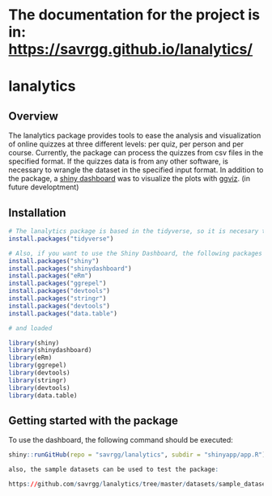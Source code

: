 
<!-- README.md is generated from README.Rmd. Please edit that file -->
The documentation for the project is in: <https://savrgg.github.io/lanalytics/>
===============================================================================

lanalytics
==========

Overview
--------

The lanalytics package provides tools to ease the analysis and visualization of online quizzes at three different levels: per quiz, per person and per course. Currently, the package can process the quizzes from csv files in the specified format. If the quizzes data is from any other software, is necessary to wrangle the dataset in the specified input format. In addition to the package, a [shiny dashboard](https://rstudio.github.io/shinydashboard/) was to visualize the plots with [ggviz](http://ggvis.rstudio.com/). (in future developtment)

Installation
------------

``` r
# The lanalytics package is based in the tidyverse, so it is necesary to install this package:
install.packages("tidyverse")

# Also, if you want to use the Shiny Dashboard, the following packages should be installed:
install.packages("shiny")
install.packages("shinydashboard")
install.packages("eRm")
install.packages("ggrepel")
install.packages("devtools")
install.packages("stringr")
install.packages("devtools")
install.packages("data.table")

# and loaded

library(shiny)
library(shinydashboard)
library(eRm)
library(ggrepel)
library(devtools)
library(stringr)
library(devtools)
library(data.table)
```

Getting started with the package
--------------------------------

To use the dashboard, the following command should be executed:

``` r
shiny::runGitHub(repo = "savrgg/lanalytics", subdir = "shinyapp/app.R")

also, the sample datasets can be used to test the package:

https://github.com/savrgg/lanalytics/tree/master/datasets/sample_dataset
```

<!-- #  -->
<!-- # At per quiz level,  -->
<!-- #  -->
<!-- # It is especially designed to process the outputs from Learning Catalytics software and from Google Forms -->
<!-- #  -->
<!-- # and functions and quizzes from three source of data. The first  -->
<!-- #  -->
<!-- # For each quiz, the package creates a quizz object -->
<!-- #  -->
<!-- # For each course, the package creates a course object -->
<!-- #  -->
<!-- # As an additional tool,  -->
<!-- #  -->
<!-- # Analysis of student data from quizzes -->
<!-- #  -->
<!-- # Files: -->
<!-- #  -->
<!-- # 1. parsequizzes.R -->
<!-- #  -->
<!-- # - First data parsing step - this script is designed to be run exactly once at  -->
<!-- #     the beginning of the data analysis process -->
<!-- # - Takes xlsx file for each quiz as downloaded from Learning Catalytics -->
<!-- # - Assigns each student a unique random identifier -->
<!-- # - Creates 3 tables, all of which have one row per student ID, and one column per    -->
<!-- #     quiz question. Data in those tables are  -->
<!-- #     - Absolute time of answer -->
<!-- #     - Content of answer -->
<!-- #     - Correctness of answer (1 or 0) -->
<!-- #     All three tables are saved into xlsx files -->
<!-- # - Creates an additional (confidential) table of student IDs and names, to be -->
<!-- #     stored in a safe place -->
<!-- #  -->
<!-- #  -->
<!-- # 2. order_time.R -->
<!-- #  -->
<!-- # - Depends on parsequizzes.R -->
<!-- # - Takes absolute time stamp data as computed using parsequizzes.R -->
<!-- # - For each quiz and each student, computes  -->
<!-- #     - the order in which questions were answered -->
<!-- #     - the time it took to answer each question -->
<!-- #  -->
<!-- #  -->
<!-- # 3. easiness_time.R -->
<!-- #  -->
<!-- # - Depends on order_time.R, parsequizzes.R  -->
<!-- # - Takes time per question and correctness information -->
<!-- # - For each quiz question, compute -->
<!-- #     - item easiness (% of sdtudents who g) -->
<!-- #     - time to answeer item (median across all students) -->
<!-- # - scatter plots easiness vs time -->
<!-- #  -->
<!-- #  -->
<!-- # 4. guessers.R -->
<!-- #  -->
<!-- # - Depends on order_time.R, parsequizzes.R -->
<!-- # - Assumes that the first two and last two questions of each quiz are easy  -->
<!-- #     (in our case, because they are about study style and preparaation) -->
<!-- # - Uses time for those easy question as a threshold (i.e. fastest possible) -->
<!-- # - Computes questions answered below this threshold and classifies them as -->
<!-- #     - cheating, if the answer was correct -->
<!-- #     - guessing, if the answer was wrong -->
<!-- # - Plots overall occurence of guessing and cheating across quizzes and students -->
<!-- #  -->
<!-- # 5. easiness_time_level.R -->
<!-- #  -->
<!-- # - Depends on easiness_time.R -->
<!-- # - Also depends on a rating of cognitive level for each question (as provided by -->
<!-- #     the instructor, 1=low, 3=high) -->
<!-- # - Plots scatter plot of easiness vs time, colour-coded by cognitive level -->
<!-- #  -->
<!-- # 6. easiness_time_level_two_years.R -->
<!-- #  -->
<!-- # - Depends on easiness_time.R -->
<!-- # - Also depends on a rating of cognitive level for each question (as provided by -->
<!-- #     the instructor, 1=low, 3=high) -->
<!-- # - Does the same as easiness_time_level.R, but for two successive years -->
<!-- # - Plots data from both years side-by-side -->
<!-- #  -->
<!-- # 7. import_time_easiness.R -->
<!-- #  -->
<!-- # - Now obsolete!  -->
<!-- # - Helper script to import data from excel for further processing -->
<!-- # - Written in order to be able to use earlier data we processed in MATLAB -->
<!-- # - Not part of the analysis workflow if everything is done in lanalytics  -->
<!-- #  -->
<!-- # 8. small change -->
